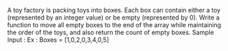 A toy factory is packing toys into boxes. Each box can contain either a toy (represented by an integer value) or be empty (represented by 0). Write a function to move all empty boxes to the end of the array while maintaining the order of the toys, and also return the count of empty boxes.
Sample Input :
Ex : Boxes = [1,0,2,0,3,4,0,5]
